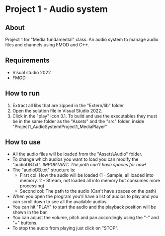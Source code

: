 # Project 1 - Audio system

## About

Project 1 for "Media fundamental" class. An audio system to manage audio files and channels using FMOD and C++.

## Requirements

- Visual studio 2022
- FMOD

## How to run

1. Extract all libs that are zipped in the "Extern/lib" folder
2. Open the solution file in Visual Studio 2022.
3. Click in the "play" icon
3.1. To build and use the executables they must be in the same folder as the "Assets" and the "src" folder, inside "Project1_AudioSystem\Project1_MediaPlayer"

## How to use

- All the audio files will be loaded from the "Assets\\Audio" folder.
- To change which audios you want to load you can modify the "audioDB.txt". *IMPORTANT: The path can't have spaces for now!*
- The "audioDB.txt" structure is:
  - First col: How the audio will be loaded (1 - Sample, all loaded into memory. 2 - Stream, not loaded all into memory but consumes more processing)
  - Second col: The path to the audio (Can't have spaces on the path)
- When you open the program you'll have a list of audios to play and you can scroll down to see all the available audios.
- You can hit "PLAY" to start the audio and the playback position will be shown in the bar.
- You can adjust the volume, pitch and pan accordingly using the "-" and "+" buttons.
- To stop the audio from playing just click on "STOP".
